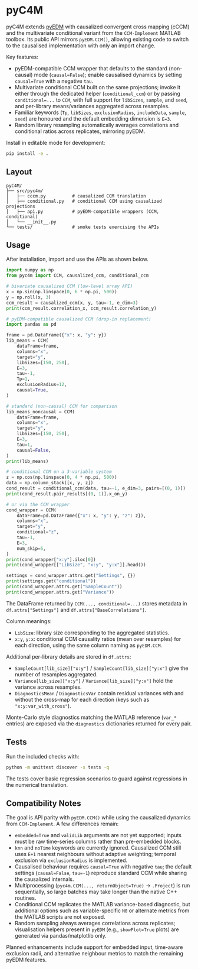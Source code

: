 # pyC4M

pyC4M extends [pyEDM](https://github.com/SugiharaLab/pyEDM) with causalized convergent cross mapping (cCCM) and the multivariate conditional variant from the `CCM-Implement` MATLAB toolbox. Its public API mirrors `pyEDM.CCM()`, allowing existing code to switch to the causalised implementation with only an import change.

Key features:

- pyEDM-compatible CCM wrapper that defaults to the standard (non-causal) mode (`causal=False`); enable causalised dynamics by setting `causal=True` with a negative `tau`.
- Multivariate conditional CCM built on the same projections; invoke it either through the dedicated helper (`conditional_ccm`) or by passing `conditional=...` to `CCM`, with full support for `libSizes`, `sample`, and `seed`, and per-library means/variances aggregated across resamples.
- Familiar keywords (`Tp`, `libSizes`, `exclusionRadius`, `includeData`, `sample`, `seed`) are honoured and the default embedding dimension is `E=3`.
- Random library resampling automatically averages correlations and conditional ratios across replicates, mirroring pyEDM.

Install in editable mode for development:

```bash
pip install -e .
```

## Layout

```
pyC4M/
├── src/pyc4m/
│   ├── cccm.py          # causalized CCM translation
│   ├── conditional.py   # conditional CCM using causalized projections
│   ├── api.py           # pyEDM-compatible wrappers (CCM, conditional)
│   └── __init__.py
└── tests/               # smoke tests exercising the APIs
```

## Usage

After installation, import and use the APIs as shown below.

```python
import numpy as np
from pyc4m import CCM, causalized_ccm, conditional_ccm

# bivariate causalized CCM (low-level array API)
x = np.sin(np.linspace(0, 6 * np.pi, 500))
y = np.roll(x, 3)
ccm_result = causalized_ccm(x, y, tau=-1, e_dim=3)
print(ccm_result.correlation_x, ccm_result.correlation_y)

# pyEDM-compatible causalized CCM (drop-in replacement)
import pandas as pd

frame = pd.DataFrame({"x": x, "y": y})
lib_means = CCM(
    dataFrame=frame,
    columns="x",
    target="y",
    libSizes=[150, 250],
    E=3,
    tau=-1,
    Tp=1,
    exclusionRadius=12,
    causal=True,
)

# standard (non-causal) CCM for comparison
lib_means_noncausal = CCM(
    dataFrame=frame,
    columns="x",
    target="y",
    libSizes=[150, 250],
    E=3,
    tau=1,
    causal=False,
)
print(lib_means)

# conditional CCM on a 3-variable system
z = np.cos(np.linspace(0, 4 * np.pi, 500))
data = np.column_stack([x, y, z])
cond_result = conditional_ccm(data, tau=-1, e_dim=3, pairs=[(0, 1)])
print(cond_result.pair_results[(0, 1)].x_on_y)

# or via the CCM wrapper
cond_wrapper = CCM(
    dataFrame=pd.DataFrame({"x": x, "y": y, "z": z}),
    columns="x",
    target="y",
    conditional="z",
    tau=-1,
    E=3,
    num_skip=5,
)
print(cond_wrapper["x:y"].iloc[0])
print(cond_wrapper[["LibSize", "x:y", "y:x"]].head())

settings = cond_wrapper.attrs.get("Settings", {})
print(settings.get("conditional"))
print(cond_wrapper.attrs.get("SampleCount"))
print(cond_wrapper.attrs.get("Variance"))
```

The DataFrame returned by `CCM(..., conditional=...)` stores metadata in `df.attrs["Settings"]` and `df.attrs["BaseCorrelations"]`.

Column meanings:

- `LibSize`: library size corresponding to the aggregated statistics.
- `x:y`, `y:x`: conditional CCM causality ratios (mean over resamples) for each direction, using the same column naming as `pyEDM.CCM`.

Additional per-library details are stored in `df.attrs`:
- `SampleCount[lib_size]["x:y"]` / `SampleCount[lib_size]["y:x"]` give the number of resamples aggregated.
- `Variance[lib_size]["x:y"]` / `Variance[lib_size]["y:x"]` hold the variance across resamples.
- `DiagnosticsMean` / `DiagnosticsVar` contain residual variances with and without the cross-map for each direction (keys such as `"x:y:var_with_cross"`).


Monte-Carlo style diagnostics matching the MATLAB reference (`var_*` entries) are exposed via the `diagnostics` dictionaries returned for every pair.

## Tests

Run the included checks with:

```bash
python -m unittest discover -s tests -q
```

The tests cover basic regression scenarios to guard against regressions in the numerical translation.

## Compatibility Notes

The goal is API parity with `pyEDM.CCM()` while using the causalized dynamics from `CCM-Implement`. A few differences remain:

- `embedded=True` and `validLib` arguments are not yet supported; inputs must be raw time-series columns rather than pre-embedded blocks.
- `knn` and `noTime` keywords are currently ignored. Causalized CCM still uses `E+1` nearest neighbours without adaptive weighting; temporal exclusion via `exclusionRadius` is implemented.
- Causalised behaviour requires `causal=True` with negative `tau`; the default settings (`causal=False`, `tau=-1`) reproduce standard CCM while sharing the causalized internals.
- Multiprocessing (`pyc4m.CCM(..., returnObject=True)` -> `.Project`) is run sequentially, so large batches may take longer than the native C++ routines.
- Conditional CCM replicates the MATLAB variance-based diagnostic, but additional options such as variable-specific `N0` or alternate metrics from the MATLAB scripts are not exposed.
- Random sampling always averages correlations across replicates; visualisation helpers present in `pyEDM` (e.g., `showPlot=True` plots) are generated via pandas/matplotlib only.

Planned enhancements include support for embedded input, time-aware exclusion radii, and alternative neighbour metrics to match the remaining pyEDM features.
